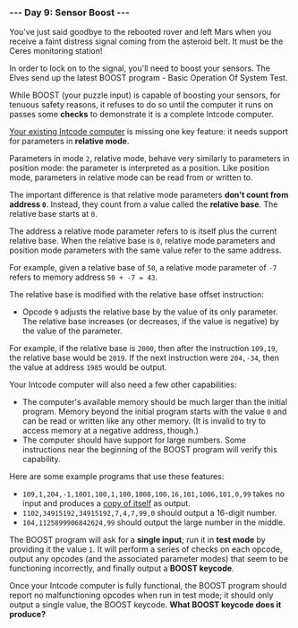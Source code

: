 ### --- Day 9: Sensor Boost ---

You've just said goodbye to the rebooted rover and left Mars when you
receive a faint distress signal coming from the asteroid belt. It must be
the Ceres monitoring station!

In order to lock on to the signal, you'll need to boost your sensors. The
Elves send up the latest BOOST program - Basic Operation Of System Test.

While BOOST (your puzzle input) is capable of boosting your sensors, for
tenuous safety reasons, it refuses to do so until the computer it runs on
passes some **checks** to demonstrate it is a complete Intcode computer.

[Your existing Intcode computer](https://adventofcode.com/2019/day/5) is missing one key feature: it needs support
for parameters in **relative mode**.

Parameters in mode `2`, relative mode, behave very similarly to parameters in
position mode: the parameter is interpreted as a position. Like position
mode, parameters in relative mode can be read from or written to.

The important difference is that relative mode parameters **don't count from
address `0`**. Instead, they count from a value called the **relative base**. The
relative base starts at `0`.

The address a relative mode parameter refers to is itself plus the current
relative base. When the relative base is `0`, relative mode parameters and
position mode parameters with the same value refer to the same address.

For example, given a relative base of `50`, a relative mode parameter of `-7`
refers to memory address `50 + -7 = 43`.

The relative base is modified with the relative base offset instruction:

- Opcode `9` adjusts the relative base by the value of its only parameter.
The relative base increases (or decreases, if the value is negative)
by the value of the parameter.

For example, if the relative base is `2000`, then after the instruction
`109,19`, the relative base would be `2019`. If the next instruction were
`204,-34`, then the value at address `1985` would be output.

Your Intcode computer will also need a few other capabilities:

- The computer's available memory should be much larger than the initial
program. Memory beyond the initial program starts with the value `0` and
can be read or written like any other memory. (It is invalid to try to
access memory at a negative address, though.)
- The computer should have support for large numbers. Some instructions
near the beginning of the BOOST program will verify this capability.

Here are some example programs that use these features:

- `109,1,204,-1,1001,100,1,100,1008,100,16,101,1006,101,0,99` takes no
input and produces a [copy of itself](https://en.wikipedia.org/wiki/Quine_(computing)) as output.
- `1102,34915192,34915192,7,4,7,99,0` should output a 16-digit number.
- `104,1125899906842624,99` should output the large number in the middle.

The BOOST program will ask for a **single input**; run it in **test mode** by
providing it the value `1`. It will perform a series of checks on each
opcode, output any opcodes (and the associated parameter modes) that seem
to be functioning incorrectly, and finally output a **BOOST keycode**.

Once your Intcode computer is fully functional, the BOOST program should
report no malfunctioning opcodes when run in test mode; it should only
output a single value, the BOOST keycode. **What BOOST keycode does it
produce?**
